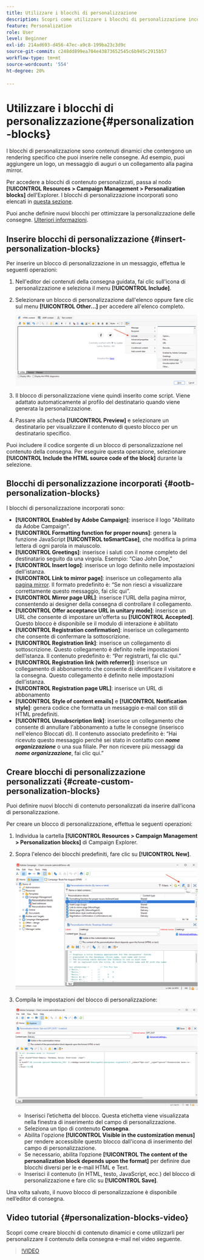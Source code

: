 ```yaml
---
title: Utilizzare i blocchi di personalizzazione
description: Scopri come utilizzare i blocchi di personalizzazione incorporati nel contenuto del messaggio
feature: Personalization
role: User
level: Beginner
exl-id: 214ad693-d456-47ec-a9c8-199ba23c3d9c
source-git-commit: c248dd899ea704e43873652545c6b945c2915b57
workflow-type: tm+mt
source-wordcount: '554'
ht-degree: 20%

---
```


# Utilizzare i blocchi di personalizzazione{#personalization-blocks}

I blocchi di personalizzazione sono contenuti dinamici che contengono un rendering specifico che puoi inserire nelle consegne. Ad esempio, puoi aggiungere un logo, un messaggio di auguri o un collegamento alla pagina mirror.

Per accedere a blocchi di contenuto personalizzati, passa al nodo **[!UICONTROL Resources > Campaign Management > Personalization blocks]** dell&#39;Explorer. I blocchi di personalizzazione incorporati sono elencati in [questa sezione](#ootb-personalization-blocks).

Puoi anche definire nuovi blocchi per ottimizzare la personalizzazione delle consegne. [Ulteriori informazioni](#create-custom-personalization-blocks).

## Inserire blocchi di personalizzazione {#insert-personalization-blocks}

Per inserire un blocco di personalizzazione in un messaggio, effettua le seguenti operazioni:

1. Nell&#39;editor dei contenuti della consegna guidata, fai clic sull&#39;icona di personalizzazione e seleziona il menu **[!UICONTROL Include]**.
1. Selezionare un blocco di personalizzazione dall&#39;elenco oppure fare clic sul menu **[!UICONTROL Other...]** per accedere all&#39;elenco completo.

   ![](assets/perso-content-block.png)

1. Il blocco di personalizzazione viene quindi inserito come script. Viene adattato automaticamente al profilo del destinatario quando viene generata la personalizzazione.
1. Passare alla scheda **[!UICONTROL Preview]** e selezionare un destinatario per visualizzare il contenuto di questo blocco per un destinatario specifico.

Puoi includere il codice sorgente di un blocco di personalizzazione nel contenuto della consegna. Per eseguire questa operazione, selezionare **[!UICONTROL Include the HTML source code of the block]** durante la selezione.

## Blocchi di personalizzazione incorporati {#ootb-personalization-blocks}

I blocchi di personalizzazione incorporati sono:

* **[!UICONTROL Enabled by Adobe Campaign]**: inserisce il logo &quot;Abilitato da Adobe Campaign&quot;.
* **[!UICONTROL Formatting function for proper nouns]**: genera la funzione JavaScript **[!UICONTROL toSmartCase]**, che modifica la prima lettera di ogni parola in maiuscolo.
* **[!UICONTROL Greetings]**: inserisce i saluti con il nome completo del destinatario seguito da una virgola. Esempio: “Ciao John Doe,” 
* **[!UICONTROL Insert logo]**: inserisce un logo definito nelle impostazioni dell&#39;istanza.
* **[!UICONTROL Link to mirror page]**: inserisce un collegamento alla [pagina mirror](mirror-page.md). Il formato predefinito è: “Se non riesci a visualizzare correttamente questo messaggio, fai clic qui”.
* **[!UICONTROL Mirror page URL]**: inserisce l&#39;URL della pagina mirror, consentendo ai designer della consegna di controllare il collegamento.
* **[!UICONTROL Offer acceptance URL in unitary mode]**: inserisce un URL che consente di impostare un&#39;offerta su **[!UICONTROL Accepted]**. Questo blocco è disponibile se il modulo di interazione è abilitato
* **[!UICONTROL Registration confirmation]**: inserisce un collegamento che consente di confermare la sottoscrizione.
* **[!UICONTROL Registration link]**: inserisce un collegamento di sottoscrizione. Questo collegamento è definito nelle impostazioni dell’istanza. Il contenuto predefinito è: “Per registrarti, fai clic qui.”
* **[!UICONTROL Registration link (with referrer)]**: inserisce un collegamento di abbonamento che consente di identificare il visitatore e la consegna. Questo collegamento è definito nelle impostazioni dell’istanza.
* **[!UICONTROL Registration page URL]**: inserisce un URL di abbonamento
* **[!UICONTROL Style of content emails]** e **[!UICONTROL Notification style]**: genera codice che formatta un messaggio e-mail con stili di HTML predefiniti.
* **[!UICONTROL Unsubscription link]**: inserisce un collegamento che consente di annullare l&#39;abbonamento a tutte le consegne (inserisco nell&#39;elenco Bloccati di). Il contenuto associato predefinito è: “Hai ricevuto questo messaggio perché sei stato in contatto con ***nome organizzazione*** o una sua filiale. Per non ricevere più messaggi da ***nome organizzazione***, fai clic qui.”

## Creare blocchi di personalizzazione personalizzati {#create-custom-personalization-blocks}

Puoi definire nuovi blocchi di contenuto personalizzati da inserire dall’icona di personalizzazione.

Per creare un blocco di personalizzazione, effettua le seguenti operazioni:

1. Individua la cartella **[!UICONTROL Resources > Campaign Management > Personalization blocks]** di Campaign Explorer.
1. Sopra l&#39;elenco dei blocchi predefiniti, fare clic su **[!UICONTROL New]**.

   ![](assets/perso-new-block.png)

1. Compila le impostazioni del blocco di personalizzazione:

   ![](assets/perso-custom-block.png)

   * Inserisci l’etichetta del blocco. Questa etichetta viene visualizzata nella finestra di inserimento del campo di personalizzazione.
   * Seleziona un tipo di contenuto **Consegna**.
   * Abilita l&#39;opzione **[!UICONTROL Visible in the customization menus]** per rendere accessibile questo blocco dall&#39;icona di inserimento del campo di personalizzazione.
   * Se necessario, abilita l’opzione **[!UICONTROL The content of the personalization block depends upon the format]** per definire due blocchi diversi per le e-mail HTML e Text.
   * Inserisci il contenuto (in HTML, testo, JavaScript, ecc.) del blocco di personalizzazione e fare clic su **[!UICONTROL Save]**.

Una volta salvato, il nuovo blocco di personalizzazione è disponibile nell’editor di consegna.

## Video tutorial {#personalization-blocks-video}

Scopri come creare blocchi di contenuto dinamici e come utilizzarli per personalizzare il contenuto della consegna e-mail nel video seguente.

>[!VIDEO](https://video.tv.adobe.com/v/342088?quality=12)
